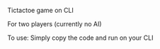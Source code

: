 Tictactoe game on CLI

For two players (currently no AI)

To use:
Simply copy the code and run on your CLI
